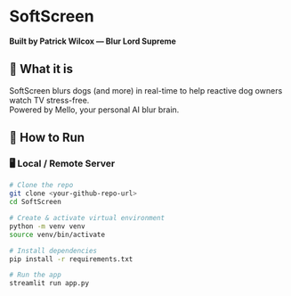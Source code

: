 # SoftScreen

**Built by Patrick Wilcox — Blur Lord Supreme**

## 📌 What it is

SoftScreen blurs dogs (and more) in real-time to help reactive dog owners watch TV stress-free.  
Powered by Mello, your personal AI blur brain.

## 🚀 How to Run

### 🖥️ Local / Remote Server

```bash
# Clone the repo
git clone <your-github-repo-url>
cd SoftScreen

# Create & activate virtual environment
python -m venv venv
source venv/bin/activate

# Install dependencies
pip install -r requirements.txt

# Run the app
streamlit run app.py
